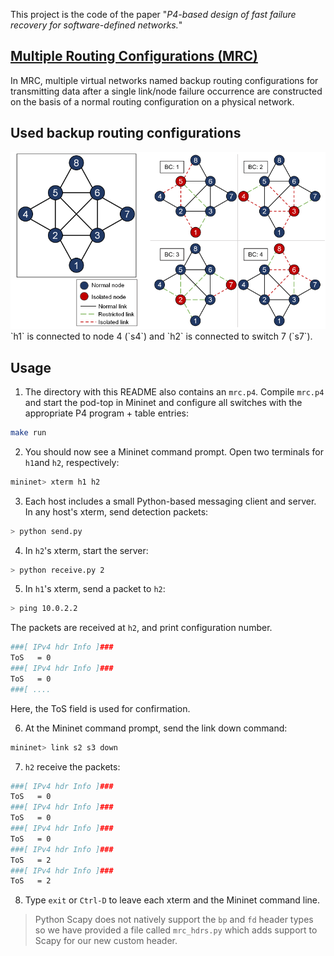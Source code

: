 This project is the code of the paper "*P4-based design of fast failure recovery for software-defined networks.*"

## [Multiple Routing Configurations (MRC)](https://doi.org/10.1109/TNET.2008.926507)
In MRC, multiple virtual networks named backup routing configurations for transmitting data after a single link/node failure occurrence are constructed on the basis of a normal routing configuration on a physical network.

## Used backup routing configurations
<img src="./figure/bc.png" width="900px">
`h1` is connected to node 4 (`s4`) and `h2` is connected to switch 7 (`s7`).

## Usage

1. The directory with this README also contains an `mrc.p4`.
Compile `mrc.p4` and start the pod-top in Mininet and configure all switches with the appropriate P4 program + table entries:
```bash
make run
```

2. You should now see a Mininet command prompt. Open two terminals for `h1`and `h2`, respectively:
```bash
mininet> xterm h1 h2
```

3. Each host includes a small Python-based messaging client and server. In any host's xterm, send detection packets:
```bash
> python send.py
```

4. In `h2`'s xterm, start the server: 
```bash
> python receive.py 2
```

5. In `h1`'s xterm, send a packet to `h2`:
```bash
> ping 10.0.2.2
```
The packets are received at `h2`, and print configuration number.
```bash
###[ IPv4 hdr Info ]###
ToS   = 0
###[ IPv4 hdr Info ]###
ToS   = 0
###[ ....
```
Here, the ToS field is used for confirmation.

6. At the Mininet command prompt, send the link down command:
```bash
mininet> link s2 s3 down
```

7. `h2` receive the packets:
```bash
###[ IPv4 hdr Info ]###
ToS   = 0
###[ IPv4 hdr Info ]###
ToS   = 0
###[ IPv4 hdr Info ]###
ToS   = 0
###[ IPv4 hdr Info ]###
ToS   = 2
###[ IPv4 hdr Info ]###
ToS   = 2
```

8. Type `exit` or `Ctrl-D` to leave each xterm and the Mininet command line.

> Python Scapy does not natively support the `bp` and `fd` header types so we have
> provided a file called `mrc_hdrs.py` which adds support to Scapy for
> our new custom header.
> 

